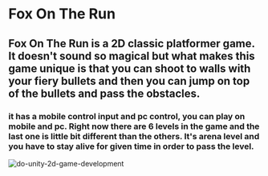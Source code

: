 # Fox On The Run

## Fox On The Run is a 2D classic platformer game. It doesn't sound so magical but what makes this game unique is that you can shoot to walls with your fiery bullets and then you can jump on top of the bullets and pass the obstacles.

### it has a mobile control input and pc control, you can play on mobile and pc. Right now there are 6 levels in the game and the last one is little bit different than the others. It's arena level and you have to stay alive for given time in order to pass the level.

![do-unity-2d-game-development](https://user-images.githubusercontent.com/13554990/57145521-0ec41c00-6dcc-11e9-8e7c-4ad9789661f3.png)

